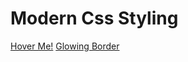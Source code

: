 # Modern Css Styling 

[Hover Me!](http://harimtim.xyz/hover)
[Glowing Border](http://harimtim.xyz/glowing-border)
